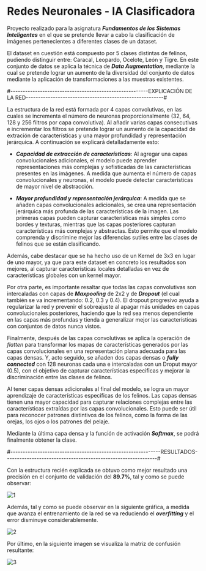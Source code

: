 # Redes Neuronales - IA Clasificadora

Proyecto realizado para la asignatura ***Fundamentos de los Sistemas Inteligentes*** en el que se pretende llevar a cabo la clasificación de imágenes pertenecientes a diferentes clases de un dataset. 

El dataset en cuestión está compuesto por 5 clases distintas de felinos, pudiendo distinguir entre: Caracal, Leopardo, Ocelote, León y Tigre. En este conjunto de datos se aplica la técnica de ***Data Augmentation***, mediante la cual se pretende lograr
un aumento de la diversidad del conjunto de datos mediante la aplicación de transformaciones a las muestras existentes.

#--------------------------------------------------------EXPLICACIÓN DE LA RED--------------------------------------------------------#

La estructura de la red está formada por 4 capas convolutivas, en las cuales se incrementa el número de neuronas proporcionalmente (32, 64, 128 y 256 filtros por capa convolutiva). Al añadir varias capas consecutivas e incrementar los filtros se pretende 
lograr un aumento de la capacidad de extración de características y una mayor profundidad y representación jerárquica. A continuación se explicará detalladamente esto:
  - ***Capacidad de extracción de características***: Al agregar una capas convolucionales adicionales, el modelo puede aprender representaciones más complejas y sofisticadas de las características presentes en las imágenes. A medida que aumenta el número de capas 
  convolucionales y neuronas, el modelo puede detectar características de mayor nivel de abstracción.
  
  - ***Mayor profundidad y representación jerárquica***: A medida que se añaden capas convolucionales adicionales, se crea una representación jerárquica más profunda de las características de la imagen. Las primeras capas pueden capturar características más 
  simples como bordes y texturas, mientras que las capas posteriores capturan características más complejas y abstractas. Esto permite que el modelo comprenda y discrimine mejor las diferencias sutiles entre las clases de felinos que se están clasificando.
  
Además, cabe destacar que se ha hecho uso de un Kernel de 3x3 en lugar de uno mayor, ya que para este dataset en concreto los resultados son mejores, al capturar características locales detalladas en vez de características globales con un kernel mayor.
  
Por otra parte, es importante resaltar que todas las capas convolutivas son intercaladas con capas de ***Maxpooling*** de 2x2 y de ***Dropout*** (el cual también se va incrementando: 0.2, 0.3 y 0.4). El dropout progresivo ayuda a regularizar la red y prevenir 
el sobreajuste al apagar más unidades en capas convolucionales posteriores, haciendo que la red sea menos dependiente en las capas más profundas y tienda a generalizar mejor las características con conjuntos de datos nunca vistos. 
  
Finalmente, después de las capas convolutivas se aplica la operación de *flatten* para transformar los mapas de características generados por las capas convolucionales en una representación plana adecuada para las capas densas. Y, acto seguido, se añaden dos capas
densas o ***fully connected*** con 128 neuronas cada una e intercaladas con un Droput mayor (0.5), con el objetivo de capturar características especificas y mejorar la discriminación entre las clases de felinos. 
  
Al tener capas densas adicionales al final del modelo, se logra un mayor aprendizaje de características específicas de los felinos. Las capas densas tienen una mayor capacidad para capturar relaciones complejas entre las características extraídas por las capas convolucionales. 
Esto puede ser útil para reconocer patrones distintivos de los felinos, como la forma de las orejas, los ojos o los patrones del pelaje.
  
Mediante la última capa densa y la función de activación ***Softmax***, se podrá finalmente obtener la clase.

#-------------------------------------------------------------RESULTADOS--------------------------------------------------------------#

Con la estructura recién explicada se obtuvo como mejor resultado una precisión en el conjunto de validación del **89.7%**, tal y como se puede observar:

![1](https://github.com/danibetzamora/FSI/assets/72496191/aa15e19e-8ae6-4aa4-824c-86d64735adda)

Además, tal y como se puede observar en la siguiente gráfica, a medida que avanza el entrenamiento de la red se va reduciendo el ***overfitting*** y el error disminuye considerablemente.

![2](https://github.com/danibetzamora/FSI/assets/72496191/ab6a594f-a3e3-46b3-877d-b7765ef65204)

Por último, en la siguiente imagen se visualiza la matriz de confusión resultante:

![3](https://github.com/danibetzamora/FSI/assets/72496191/3e835bbd-cf6c-46bc-9036-dc4e11183721)
